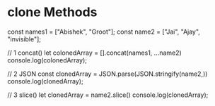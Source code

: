 # clone Methods 

const names1 = ["Abishek", "Groot"];
const name2 = ["Jai", "Ajay", "invisible"];


// 1 concat()
let colonedArray = [].concat(names1, ...name2)
console.log(colonedArray);

// 2 JSON
const clonedArray = JSON.parse(JSON.stringify(name2,))
console.log(clonedArray);

// 3 slice()
let clonedArray = name2.slice()
console.log(clonedArray);
